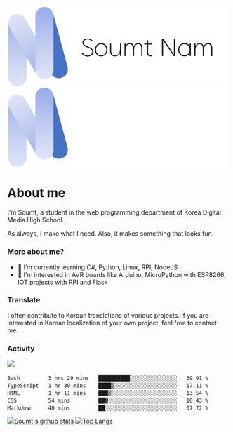<p align="center">
  <img src="https://github.com/soumt-r/soumt-r/blob/main/soumt.png?raw=true#gh-light-mode-only" style="width:500px">
  <img src="https://github.com/soumt-r/soumt-r/blob/main/soumt_dark.png?raw=true#gh-dark-mode-only" style="width:500px">
</p>

# About me

I'm Soumt, a student in the web programming department of Korea Digital Media High School.

As always, I make what I need. Also, it makes something that looks fun.

### More about me?
- 🌱 I’m currently learning C#, Python, Linux, RPI, NodeJS
- :pushpin: I'm interested in AVR boards like Arduino, MicroPython with ESP8266, IOT projects with RPI and Flask

### Translate
I often contribute to Korean translations of various projects. If you are interested in Korean localization of your own project, feel free to contact me.

### Activity
<img height="400" img src="https://wakatime.com/share/@soumt_r/0e4d0df5-374b-4c75-8ddb-57d54d739f69.svg"></img>

<!--START_SECTION:waka-->

```txt
Bash         3 hrs 29 mins   ██████████░░░░░░░░░░░░░░░   39.91 %
TypeScript   1 hr 30 mins    ████▒░░░░░░░░░░░░░░░░░░░░   17.11 %
HTML         1 hr 11 mins    ███▒░░░░░░░░░░░░░░░░░░░░░   13.54 %
CSS          54 mins         ██▓░░░░░░░░░░░░░░░░░░░░░░   10.43 %
Markdown     40 mins         ██░░░░░░░░░░░░░░░░░░░░░░░   07.72 %
```

<!--END_SECTION:waka-->

[![Soumt's github stats](https://github-readme-stats.vercel.app/api?username=soumt-r)](https://github.com/anuraghazra/github-readme-stats)
[![Top Langs](https://github-readme-stats.vercel.app/api/top-langs/?username=soumt-r&layout=compact)](https://github.com/anuraghazra/github-readme-stats)

